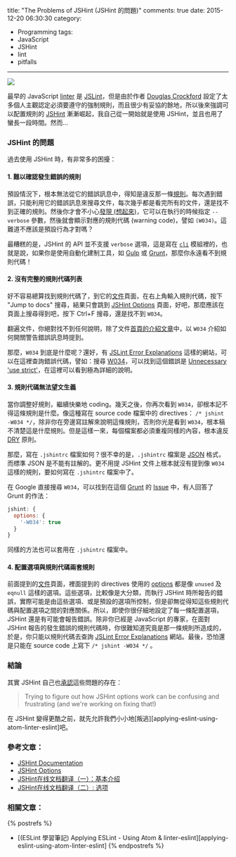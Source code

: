 title: "The Problems of JSHint (JSHint 的問題)"
comments: true
date: 2015-12-20 06:30:30
category:
  - Programming
tags:
  - JavaScript
  - JSHint
  - lint
  - pitfalls
---
[
![](https://images.unsplash.com/photo-1442115597578-2d0fb2413734?crop=entropy&fit=crop&fm=jpg&h=975&ixjsv=2.1.0&ixlib=rb-0.3.5&q=80&w=1075)
](https://unsplash.com/samanthasophia)

最早的 JavaScript [linter] 是 [JSLint]，但是由於作者 [Douglas Crockford] 設定了太多個人主觀認定必須要遵守的強制規則，而且很少有妥協的餘地，所以後來強調可以配置規則的 [JSHint] 漸漸崛起，我自己從一開始就是使用 JSHint，並且也用了蠻長一段時間。然而...

<!-- more -->

### JSHint 的問題

過去使用 JSHint 時，有非常多的困擾：

#### 1. 難以確認發生錯誤的規則

預設情況下，根本無法從它的錯誤訊息中，得知是違反那一條[規則][JSHint Options]。每次遇到錯誤，只能利用它的錯誤訊息來搜尋文件，每次幾乎都是看完所有的文件，還是找不到正確的規則。然後你才會不小心[發現 (想起來)][JSHint Doc]，它可以在執行的時候指定 `--verbose` 參數，然後就會顯示對應的規則代碼 (warning code)，譬如 `(W034)`。這難道不應該是預設行為才對嗎？

最糟糕的是，JSHint 的 API 並不支援 `verbose` 選項，這是寫在 [`cli`][JSHint CLI] 模組裡的，也就是說，如果你是使用自動化建制工具，如 [Gulp] 或 [Grunt]，那麼你永遠看不到規則代碼！

#### 2. 沒有完整的規則代碼列表

好不容易總算找到規則代碼了，到它的[文件][JSHint Doc]頁面，在右上角輸入規則代碼，按下 "Jump to docs" 搜尋，結果只會跳到 [JSHint Options] 頁面，好吧，那麼應該在頁面上搜尋得到吧，按下 Ctrl+F 搜尋，還是找不到 `W034`。

翻遍文件，你絕對找不到任何說明，除了文件[首頁的介紹文章][Search W034]中，以 `W034` 介紹如何開關警告錯誤訊息時提到。

那麼，`W034` 到底是什麼呢？還好，有 [JSLint Error Explanations] 這樣的網站，可以在這裡查詢錯誤代碼，譬如：搜尋 [W034][jslinterrors W034]，可以找到這個錯誤是 [Unnecessary 'use strict']，在這裡可以看到極為詳細的說明。

#### 3. 規則代碼無法望文生義

當你調整好規則，繼續快樂地 coding。幾天之後，你再次看到 `W034`，卻根本記不得這條規則是什麼。像這種寫在 source code 檔案中的 directives： `/* jshint -W034 */`，除非你在旁邊寫註解來說明這條規則，否則你光是看到 `W034`，根本稿不清楚這是什麼規則。但是這樣一來，每個檔案都必須重複同樣的內容，根本違反 [DRY] 原則。

那麼，寫在 `.jshintrc` 檔案如何？很不幸的是，`.jshintrc` 檔案是 [JSON] 格式，而標準 JSON 是不能有註解的。更不用提 JSHint 文件上根本就沒有提到像 `W034` 這樣的規則，要如何寫在 `.jshintrc` 檔案中了。

在 Google 直接搜尋 `W034`，可以找到在這個 [Grunt] 的 [Issue][Grunt Issue 59] 中，有人回答了 Grunt 的作法：

``` javascript
jshint: {
  options: {
    '-W034': true
  }
}
```
同樣的方法也可以套用在 `.jshintrc` 檔案中。

#### 4. 配置選項與規則代碼兩套規則

前面提到的[文件][JSHint Doc]頁面，裡面提到的 directives 使用的 [options][JSHint Options] 都是像 `unused` 及 `eqnull` 這樣的選項。這些選項，比較像是大分類，而執行 JSHint 時所報告的錯誤，實際可能是由這些選項、或是預設的選項所控制，但是卻無從得知這些規則代碼與配置選項之間的對應關係。所以，即使你很仔細地設定了每一條配置選項， JSHint 還是有可能會報告錯誤。除非你已經是 JavaScript 的專家，在面對 JSHint 報告的發生錯誤的規則代碼時，你很難知道究竟是那一條規則所造成的，於是，你只能以規則代碼去查詢 [JSLint Error Explanations] 網站。最後，恐怕還是只能在 source code 上寫下 `/* jshint -W034 */` 。

### 結論

其實 JSHint 自己也[承認][JSHint Doc]這些問題的存在：
> Trying to figure out how JSHint options work can be confusing and frustrating (and we're working on fixing that!)

在 JSHint 變得更酷之前，就先允許我們小小地[叛逃][applying-eslint-using-atom-linter-eslint]吧。

### 參考文章：

* [JSHint Documentation][JSHint Doc]
* [JSHint Options][JSHint Options]
* [JSHint在线文档翻译（一）：基本介绍][JSHint Doc CN]
* [JSHint在线文档翻译（二）: 选项][JSHint Options CN]

### 相關文章：

<!-- cross references -->

{% postrefs %}
* [(ESLint 學習筆記) Applying ESLint - Using Atom & linter-eslint][applying-eslint-using-atom-linter-eslint]
{% endpostrefs %}

<!-- external references -->

[linter]: https://en.wikipedia.org/wiki/Lint_%28software%29
[JSLint]: http://www.jslint.com/
[Douglas Crockford]: https://en.wikipedia.org/wiki/Douglas_Crockford
[JSHint]: http://jshint.com/docs/
[JSHint Options]: http://jshint.com/docs/options/
[JSHint Doc]: http://jshint.com/docs
[JSHint CLI]: https://github.com/jshint/jshint/blob/master/src/cli.js
[Search W034]: https://www.google.com.tw/webhp?sourceid=chrome-instant&ion=1&espv=2&ie=UTF-8#q=site%3Ajshint.com%20W034
[JSLint Error Explanations]: https://jslinterrors.com/
[jslinterrors W034]: https://jslinterrors.com/?q=W034
[Unnecessary 'use strict']: https://jslinterrors.com/unnecessary-use-strict
[DRY]: https://en.wikipedia.org/wiki/Don%27t_repeat_yourself
[JSON]: https://en.wikipedia.org/wiki/JSON
[Gulp]: http://gulpjs.com/
[Grunt]: http://gruntjs.com/
[Grunt Issue 59]: https://github.com/gruntjs/grunt-contrib-jshint/issues/59

[JSHint Doc CN]: http://xianjing.github.io/blog/2013/10/16/jshint-doc/ "JSHint在线文档翻译（一）：基本介绍"
[JSHint Options CN]: http://xianjing.github.io/blog/2013/10/21/jshint-options/ "JSHint在线文档翻译（二）: 选项"

